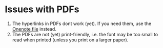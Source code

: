 # Issues with PDFs
1. The hyperlinks in PDFs dont work (yet). If you need them, use the [Onenote file](https://github.com/zahidsyed/learning-nahw-analytically/tree/main/onenote) instead.
2. The PDFs are not (yet) print-friendly, i.e. the font may be too small to read when printed (unless you print on a larger paper).